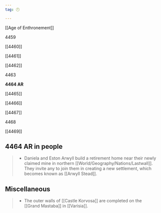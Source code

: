 ```yaml
---
tag: 🕛

---
```

[[Age of Enthronement]]


4459

[[4460]]

[[4461]]

[[4462]]

4463

**4464 AR**

[[4465]]

[[4466]]

[[4467]]

4468

[[4469]]



## 4464 AR in people

>  - Daniela and Eston Arwyll build a retirement home near their newly claimed mine in northern [[World/Geography/Nations/Lastwall]]. They invite any to join them in creating a new settlement, which becomes known as [[Arwyll Stead]].


## Miscellaneous

>  - The outer walls of [[Castle Korvosa]] are completed on the [[Grand Mastaba]] in [[Varisia]].






